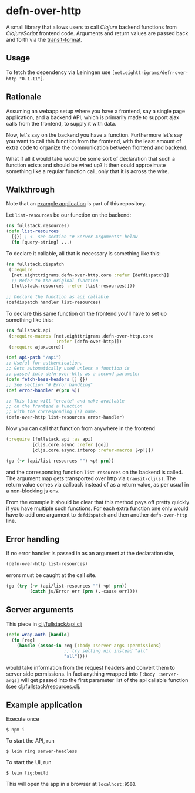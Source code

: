 # defn-over-http
 
A small library that allows users to call *Clojure* backend 
functions from *ClojureScript* frontend code. Arguments and return values
are passed back and forth via the [transit-format](https://github.com/cognitect/transit-format).

## Usage

To fetch the dependency via Leiningen use `[net.eighttrigrams/defn-over-http "0.1.11"]`.

## Rationale

Assuming an webapp setup where you have a frontend, say a single
page application, and a backend API, which is primarily made to support
ajax calls from the frontend, to supply it with data.

Now, let's say on the backend you have a function. Furthermore let's say you want to call this function from the frontend, with the least amount of extra code to organize the communication between frontend and backend.

What if all it would take would be some sort of declaration that such a function 
exists and should be wired up? It then could approximate something like a regular function call, only that it is across the wire.

## Walkthrough

Note that an [example application](./README.md#example-application) is part of this repository. 

Let `list-resources` be our function on the backend:

```clojure
(ns fullstack.resources)
(defn list-resources 
  [{}] ; <- see section "# Server Arguments" below
  (fn [query-string] ...)
```

To declare it callable, all that is necessary is something like this:

```clojure
(ns fullstack.dispatch
 (:require 
  [net.eighttrigrams.defn-over-http.core :refer [defdispatch]]
  ;; Refer to the original function
  [fullstack.resources :refer [list-resources]])) 
    
;; Declare the function as api callable
(defdispatch handler list-resources)
```

To declare this same function on the frontend you'll have to set up something like
this:

```clojure
(ns fullstack.api
 (:require-macros [net.eighttrigrams.defn-over-http.core 
                   :refer [defn-over-http]])
 (:require ajax.core))

(def api-path "/api")
;; Useful for authentication.
;; Gets automatically used unless a function is 
;; passed into defn-over-http as a second parameter
(defn fetch-base-headers [] {}) 
;; See section "# Error handling"
(def error-handler #(prn %))    

;; This line will "create" and make available 
;; on the frontend a function 
;; with the corresponding (!) name.
(defn-over-http list-resources error-handler)
```

Now you can call that function from anywhere in the frontend

```clojure
(:require [fullstack.api :as api]
          [cljs.core.async :refer [go]]
          [cljs.core.async.interop :refer-macros [<p!]])

(go (-> (api/list-resources "") <p! prn))
```

and the corresponding function `list-resources` on the backend is called. The argument
map gets transported over http via `transit-clj(s)`. The return value comes via callback instead of as a return value, as per usual in a non-blocking js env.

From the example it should be clear that this method pays off pretty quickly if you have multiple such functions. For each extra function one only would have to add one argument to `defdispatch` and then another `defn-over-http` line.

## Error handling

If no error handler is passed in as an argument at the declaration site,

```clojure
(defn-over-http list-resources)
```

errors must be caught at the call site.

```clojure
(go (try (-> (api/list-resources "") <p! prn))
         (catch js/Error err (prn (.-cause err))))
```

## Server arguments

This piece in [clj/fullstack/api.clj](./src/example/clj/fullstack//api.clj)

```clojure
(defn wrap-auth [handle]
  (fn [req]
    (handle (assoc-in req [:body :server-args :permissions] 
                      ;; try setting nil instead "all" 
                      "all")))) 
```

would take information from the request headers and convert them to server side permissions. 
In fact anything wrapped into `[:body :server-args]` will get passed into the first parameter list
of the api callable function (see [clj/fullstack/resources.clj](./src/example/clj/fullstack/resources.clj).

## Example application

Execute once

    $ npm i

To start the API, run

    $ lein ring server-headless 

To start the UI, run

    $ lein fig:build   

This will open the app in a browser at `localhost:9500`.